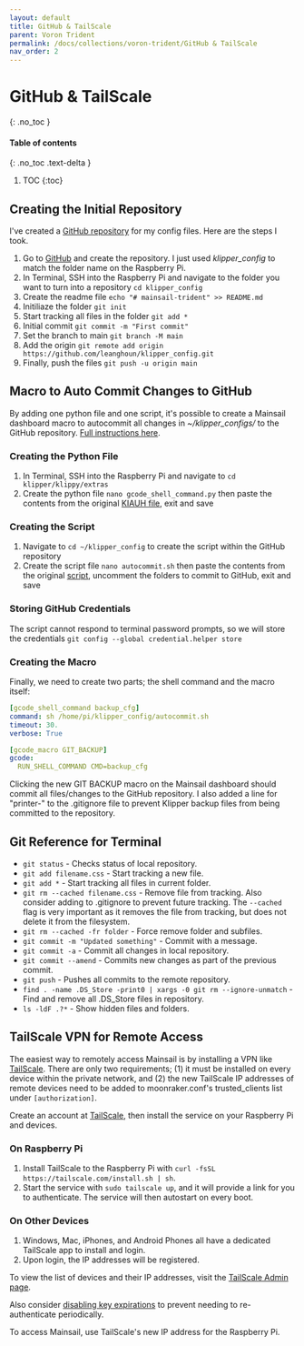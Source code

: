 ```yaml
---
layout: default
title: GitHub & TailScale
parent: Voron Trident
permalink: /docs/collections/voron-trident/GitHub & TailScale
nav_order: 2
---
```


# GitHub & TailScale
{: .no_toc }

#### Table of contents
{: .no_toc .text-delta }

1. TOC
{:toc}

## Creating the Initial Repository
I've created a [GitHub repository](https://github.com/leanghoun/klipper_config) for my config files. Here are the steps I took.
1. Go to [GitHub](https://github.com) and create the repository. I just used *klipper_config* to match the folder name on the Raspberry Pi.
1. In Terminal, SSH into the Raspberry Pi and navigate to the folder you want to turn into a repository `cd klipper_config`
1. Create the readme file `echo "# mainsail-trident" >> README.md`
1. Initiliaze the folder `git init`
1. Start tracking all files in the folder `git add *`
1. Initial commit `git commit -m "First commit"`
1. Set the branch to main `git branch -M main`
1. Add the origin `git remote add origin https://github.com/leanghoun/klipper_config.git`
1. Finally, push the files `git push -u origin main`

## Macro to Auto Commit Changes to GitHub
By adding one python file and one script, it's possible to create a Mainsail dashboard macro to autocommit all changes in *~/klipper_configs/* to the GitHub repository. [Full instructions here](https://github.com/th33xitus/kiauh/wiki/How-to-autocommit-config-changes-to-github%3F).

### Creating the Python File
1. In Terminal, SSH into the Raspberry Pi and navigate to `cd klipper/klippy/extras`
1. Create the python file `nano gcode_shell_command.py` then paste the contents from the original [KIAUH file](https://github.com/th33xitus/kiauh/blob/master/resources/gcode_shell_command.py), exit and save

### Creating the Script
1. Navigate to `cd ~/klipper_config` to create the script within the GitHub repository
1. Create the script file `nano autocommit.sh` then paste the contents from the original [script](https://github.com/th33xitus/kiauh/blob/master/resources/autocommit.sh), uncomment the folders to commit to GitHub, exit and save

### Storing GitHub Credentials
The script cannot respond to terminal password prompts, so we will store the credentials `git config --global credential.helper store`

### Creating the Macro
Finally, we need to create two parts; the shell command and the macro itself:

```yaml
[gcode_shell_command backup_cfg]
command: sh /home/pi/klipper_config/autocommit.sh
timeout: 30.
verbose: True

[gcode_macro GIT_BACKUP]
gcode:
  RUN_SHELL_COMMAND CMD=backup_cfg
```

Clicking the new GIT BACKUP macro on the Mainsail dashboard should commit all files/changes to the GitHub repository. I also added a line for "printer-" to the .gitignore file to prevent Klipper backup files from being committed to the repository.

## Git Reference for Terminal
- `git status` - Checks status of local repository.
- `git add filename.css` - Start tracking a new file.
- `git add *` - Start tracking all files in current folder.
- `git rm --cached filename.css` - Remove file from tracking. Also consider adding to .gitignore to prevent future tracking. The `--cached` flag is very important as it removes the file from tracking, but does not delete it from the filesystem.
- `git rm --cached -fr folder` - Force remove folder and subfiles.
- `git commit -m "Updated something"` - Commit with a message.
- `git commit -a` - Commit all changes in local repository.
- `git commit --amend` - Commits new changes as part of the previous commit.
- `git push` - Pushes all commits to the remote repository.
- `find . -name .DS_Store -print0 | xargs -0 git rm --ignore-unmatch` - Find and remove all .DS_Store files in repository.
- `ls -ldF .?*` - Show hidden files and folders.

## TailScale VPN for Remote Access

The easiest way to remotely access Mainsail is by installing a VPN like [TailScale](https://tailscale.com). There are only two requirements; (1) it must be installed on every device within the private network, and (2) the new TailScale IP addresses of remote devices need to be added to moonraker.conf's trusted_clients list under `[authorization]`.

Create an account at [TailScale](https://tailscale.com), then install the service on your Raspberry Pi and devices.

### On Raspberry Pi
1. Install TailScale to the Raspberry Pi with `curl -fsSL https://tailscale.com/install.sh | sh`.
1. Start the service with `sudo tailscale up`, and it will provide a link for you to authenticate. The service will then autostart on every boot.

### On Other Devices
1. Windows, Mac, iPhones, and Android Phones all have a dedicated TailScale app to install and login.
1. Upon login, the IP addresses will be registered.

To view the list of devices and their IP addresses, visit the [TailScale Admin page](https://login.tailscale.com/admin/machines).

Also consider [disabling key expirations](https://tailscale.com/kb/1028/key-expiry) to prevent needing to re-authenticate periodically.

To access Mainsail, use TailScale's new IP address for the Raspberry Pi.
